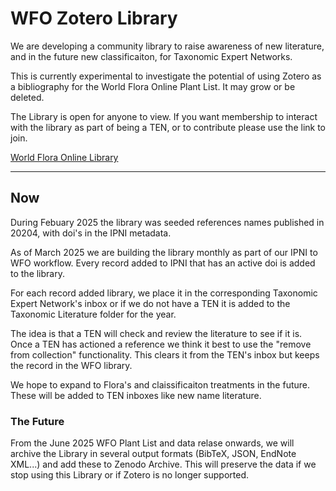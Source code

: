 # WFO Zotero Library

We are developing a community library to raise awareness of new literature, and in the future new classificaiton, for Taxonomic Expert Networks. 

This is currently experimental to investigate the potential of using Zotero as a bibliography for the World Flora Online Plant List. It may grow or be deleted.

The Library is open for anyone to view. If you want membership to interact with the library as part of being a TEN, or to contribute please use the link to join. 

[World Flora Online Library](https://www.zotero.org/groups/5760892/world_flora_online)

-----------------------------------------------------------------------------------------------------------------------------------------------------------------

## Now 

During Febuary 2025 the library was seeded references names published in 20204, with doi's in the IPNI metadata.

As of March 2025 we are building the library monthly as part of our IPNI to WFO workflow. Every record added to IPNI that has an active doi is added to the library.

For each record added library, we place it in the corresponding Taxonomic Expert Network's inbox or if we do not have a TEN it is added to the Taxonomic Literature folder for the year.

The idea is that a TEN will check and review the literature to see if it is. Once a TEN has actioned a reference we think it best to use the "remove from collection" functionality. This clears it from the TEN's inbox but keeps the record in the WFO library.

We hope to expand to Flora's and claissificaiton treatments in the future. These will be added to TEN inboxes like new name literature.

### The Future

From the June 2025 WFO Plant List and data relase onwards, we will archive the Library in several output formats (BibTeX, JSON, EndNote XML...) and add these to Zenodo Archive. This will preserve the data if we stop using this Library or if Zotero is no longer supported.

